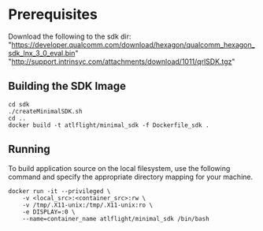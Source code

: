 # Prerequisites

Download the following to the sdk dir:
	"https://developer.qualcomm.com/download/hexagon/qualcomm_hexagon_sdk_lnx_3_0_eval.bin"
	"http://support.intrinsyc.com/attachments/download/1011/qrlSDK.tgz"

## Building the SDK Image ##

```
cd sdk
./createMinimalSDK.sh
cd ..
docker build -t atlflight/minimal_sdk -f Dockerfile_sdk .

```

## Running ##

To build application source on the local filesystem, use the following command and specify the appropriate directory mapping for your machine.

```
docker run -it --privileged \
	-v <local_src>:<container_src>:rw \
	-v /tmp/.X11-unix:/tmp/.X11-unix:ro \
	-e DISPLAY=:0 \
	--name=container_name atlflight/minimal_sdk /bin/bash

```

